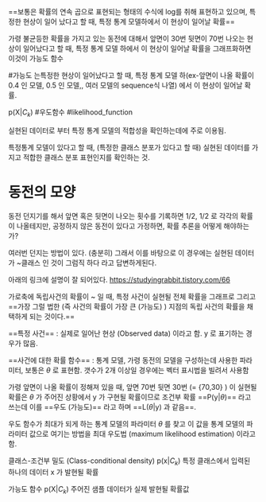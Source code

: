 ==보통은  확률의 연속 곱으로 표현되는 형태의 수식에 log를 취해 표현하고 있으며, 특정한 현상이 일어 났다고 할 때, 특정 통계 모델하에서 이 현상이 일어날 확률==

가령 불균등한 확률을 가지고 있는 동전에 대해서 앞면이 30번 뒷면이 70번 나오는 현상이 일어났다고 할 때, 특정 통계 모델 하에서 이 현상이 일어날 확률을 그래프화하면 이것이 가능도 함수

#가능도 는특정한 현상이 일어났다고 할 때, 특정 통계 모델 하(ex-앞면이 나올 확률이 0.4 인 모델, 0.5 인 모델,, 여러 모델의 sequence식 나열) 에서 이 현상이 일어날 확률.

p(X|$C_{k}$)
#우도함수 #likelihood_function

실현된 데이터로 부터 특정 통계 모델의 적합성을 확인하는데에 주로 이용됨.

특정통계 모델이 있다고 할 때, (특정한 클래스 분포가 있다고 할 때)
실현된 데이터를 가지고 적합한 클래스 분포 표현인지를 확인하는 것.

# 동전의 모양
동전 던지기를 해서 앞면 혹은 뒷면이 나오는 횟수를 기록하면 1/2, 1/2 로 각각의 확률이 나올테지만, 공정하지 않은 동전이 있다고 가정하면, 확률 추론을 어떻게 해야하는가?

여러번 던지는 방법이 있다. (충분히)
그래서 이를 바탕으로 이 경우에는 실현된 데이터가 ~클래스 인 것이 그럼직 하다 라고 답변하게된다.

아래의 링크에 설명이 잘 되어있다.
https://studyingrabbit.tistory.com/66

가로축에 독립사건의 확률이 ~ 일 때, 특정 사건이 실현될 전체 확률을 그래프로 그리고 ==가장 그럴 법한 (즉 사건의 확률이 가장 큰 (가능도) ) 지점의 독립 사건의 확률을 채택하게 되는 것이다.==

==특정 사건== : 실제로 일어난 현상 (Observed data) 이라고 함. y 로 표기하는 경우가 많음.

==사건에 대한 확률 함수== : 통계 모델, 가령 동전의 모델을 구성하는데 사용한 파라미터, 보통은 $\theta$ 로 표현함. 갯수가 2개 이상일 경우에는 벡터 표시법을 빌려서 사용함

가령 앞면이 나올 확률이 정해져 있을 때, 앞면 70번 뒷면 30번 (= {70,30} ) 이 실현될 확률은 $\theta$ 가 주어진 상황에서 y 가 구현될 확률이므로 조건부 확률 ==P(y|$\theta$)== 라고 쓰는데 이를 ==우도 (가능도)== 라고 하며 ==L($\theta$|y) 과 같음==.


우도 함수가 최대가 되게 하는 통계 모델의 파라미터 $\theta$ 를 찾고 이 값을 통계 모델의 파라미터 값으로 여기는 방법을 최대 우도법 (maximum likelihood estimation) 이라고 함.


클래스-조건부 밀도 (Class-conditional density) p(x|$C_{k}$)
특정 클래스에서 입력된 하나의 데이터 x 가 발현될 확률

가능도 함수 p(X|$C_{k}$)
주어진 샘플 데이터가 실제 발현될 확률값
